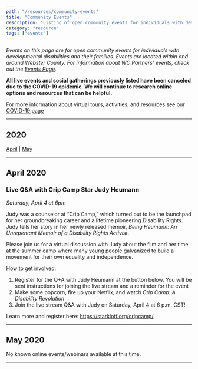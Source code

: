 ```yaml
---
path: "/resources/community-events"
title: "Community Events"
description: "Listing of open community events for individuals with developmental disabilities and their families. Events are located within and around Webster County."
category: "resource"
tags: ["events"]
---
```


_Events on this page are for open community events for individuals with developmental disabilities and their families. Events are located within and around Webster County. For information about WC Partners' events, check out the [Events Page](/events/)._

**All live events and social gatherings previously listed have been canceled due to the COVID-19 epidemic. We will continue to research online options and resources that can be helpful.**

For more information about virtual tours, activities, and resources see our [COVID-19 page](/resources/covid-19)

---

## 2020

[April](#april-2020) | [May](#may-2020)

---

## April 2020

### Live Q&A with Crip Camp Star Judy Heumann

_Saturday, April 4 at 6pm_

Judy was a counselor at “Crip Camp,” which turned out to be the launchpad for her groundbreaking career and a lifetime pioneering Disability Rights. Judy tells her story in her newly released memoir, _Being Heumann: An Unrepentant Memoir of a Disability Rights Activist_.

Please join us for a virtual discussion with Judy about the film and her time at the summer camp where many young people galvanized to build a movement for their own equality and independence.

How to get involved:

1.  Register for the Q+A with Judy Heumann at the button below. You will be sent instructions for joining the live stream and a reminder for the event
2.  Make some popcorn, fire up your Netflix, and watch _Crip Camp: A Disability Revolution_
3.  Join the live stream Q&A with Judy on Saturday, April 4 at 6 p.m. CST!

Learn more and register here: https://starkloff.org/cripcamp/

---

## May 2020

No known online events/webinars available at this time.

---
